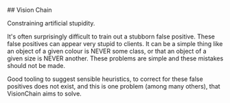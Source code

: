 ## Vision Chain 

Constraining artificial stupidity. 

It's often surprisingly difficult to train out a stubborn false positive. These false positives can appear very stupid to clients. It can be a simple thing like an object of a given colour is NEVER some class, or that an object of a given size is NEVER another. These problems are simple and these mistakes should not be made. 

Good tooling to suggest sensible heuristics, to correct for these false positives does not exist, and this is one problem (among many others), that VisionChain aims to solve. 
